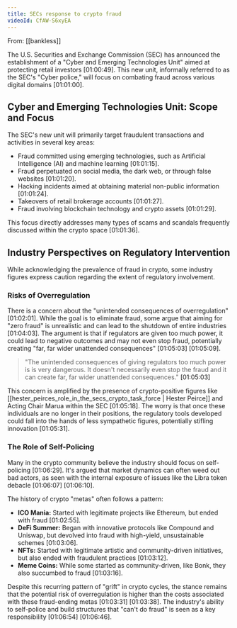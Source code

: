 ```yaml
---
title: SECs response to crypto fraud
videoId: CfAW-S6xyEA
---
```


From: [[bankless]] <br/> 

The U.S. Securities and Exchange Commission (SEC) has announced the establishment of a "Cyber and Emerging Technologies Unit" aimed at protecting retail investors <a class="yt-timestamp" data-t="01:00:49">[01:00:49]</a>. This new unit, informally referred to as the SEC's "Cyber police," will focus on combating fraud across various digital domains <a class="yt-timestamp" data-t="01:01:00">[01:01:00]</a>.

## Cyber and Emerging Technologies Unit: Scope and Focus

The SEC's new unit will primarily target fraudulent transactions and activities in several key areas:
*   Fraud committed using emerging technologies, such as Artificial Intelligence (AI) and machine learning <a class="yt-timestamp" data-t="01:01:15">[01:01:15]</a>.
*   Fraud perpetuated on social media, the dark web, or through false websites <a class="yt-timestamp" data-t="01:01:20">[01:01:20]</a>.
*   Hacking incidents aimed at obtaining material non-public information <a class="yt-timestamp" data-t="01:01:24">[01:01:24]</a>.
*   Takeovers of retail brokerage accounts <a class="yt-timestamp" data-t="01:01:27">[01:01:27]</a>.
*   Fraud involving blockchain technology and crypto assets <a class="yt-timestamp" data-t="01:01:29">[01:01:29]</a>.

This focus directly addresses many types of scams and scandals frequently discussed within the crypto space <a class="yt-timestamp" data-t="01:01:36">[01:01:36]</a>.

## Industry Perspectives on Regulatory Intervention

While acknowledging the prevalence of fraud in crypto, some industry figures express caution regarding the extent of regulatory involvement.

### Risks of Overregulation
There is a concern about the "unintended consequences of overregulation" <a class="yt-timestamp" data-t="01:02:01">[01:02:01]</a>. While the goal is to eliminate fraud, some argue that aiming for "zero fraud" is unrealistic and can lead to the shutdown of entire industries <a class="yt-timestamp" data-t="01:04:03">[01:04:03]</a>. The argument is that if regulators are given too much power, it could lead to negative outcomes and may not even stop fraud, potentially creating "far, far wider unattended consequences" <a class="yt-timestamp" data-t="01:05:03">[01:05:03]</a> <a class="yt-timestamp" data-t="01:05:09">[01:05:09]</a>.

> "The unintended consequences of giving regulators too much power is is very dangerous. It doesn't necessarily even stop the fraud and it can create far, far wider unattended consequences." <a class="yt-timestamp" data-t="01:05:03">[01:05:03]</a>

This concern is amplified by the presence of crypto-positive figures like [[hester_peirces_role_in_the_secs_crypto_task_force | Hester Peirce]] and Acting Chair Marua within the SEC <a class="yt-timestamp" data-t="01:05:18">[01:05:18]</a>. The worry is that once these individuals are no longer in their positions, the regulatory tools developed could fall into the hands of less sympathetic figures, potentially stifling innovation <a class="yt-timestamp" data-t="01:05:31">[01:05:31]</a>.

### The Role of Self-Policing
Many in the crypto community believe the industry should focus on self-policing <a class="yt-timestamp" data-t="01:06:29">[01:06:29]</a>. It's argued that market dynamics can often weed out bad actors, as seen with the internal exposure of issues like the Libra token debacle <a class="yt-timestamp" data-t="01:06:07">[01:06:07]</a> <a class="yt-timestamp" data-t="01:06:10">[01:06:10]</a>.

The history of crypto "metas" often follows a pattern:
*   **ICO Mania:** Started with legitimate projects like Ethereum, but ended with fraud <a class="yt-timestamp" data-t="01:02:55">[01:02:55]</a>.
*   **DeFi Summer:** Began with innovative protocols like Compound and Uniswap, but devolved into fraud with high-yield, unsustainable schemes <a class="yt-timestamp" data-t="01:03:06">[01:03:06]</a>.
*   **NFTs:** Started with legitimate artistic and community-driven initiatives, but also ended with fraudulent practices <a class="yt-timestamp" data-t="01:03:12">[01:03:12]</a>.
*   **Meme Coins:** While some started as community-driven, like Bonk, they also succumbed to fraud <a class="yt-timestamp" data-t="01:03:16">[01:03:16]</a>.

Despite this recurring pattern of "grift" in crypto cycles, the stance remains that the potential risk of overregulation is higher than the costs associated with these fraud-ending metas <a class="yt-timestamp" data-t="01:03:31">[01:03:31]</a> <a class="yt-timestamp" data-t="01:03:38">[01:03:38]</a>. The industry's ability to self-police and build structures that "can't do fraud" is seen as a key responsibility <a class="yt-timestamp" data-t="01:06:54">[01:06:54]</a> <a class="yt-timestamp" data-t="01:06:46">[01:06:46]</a>.